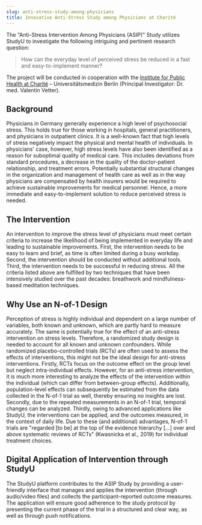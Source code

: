 ```yaml
---
slug: anti-stress-study-among-physicians
title: Innovative Anti-Stress Study among Physicians at Charité
---
```


The "Anti-Stress Intervention Among Physicians (ASIP)" Study utilizes
StudyU to investigate the following intriguing and pertinent research 
question:

>How can the everyday level of perceived stress be reduced in a fast and
>easy-to-implement manner?

The project will be conducted in cooperation with the [Institute for Public
Health at Charité](https://iph.charite.de/en/) – Universitätsmedizin Berlin
(Principal Investigator: Dr. med. Valentin Vetter).

<!-- truncate -->

## Background

Physicians in Germany generally experience a high level of psychosocial stress.
This holds true for those working in hospitals, general practitioners, and
physicians in outpatient clinics. It is a well-known fact that high levels of
stress negatively impact the physical and mental health of individuals. In
physicians' case, however, high stress levels have also been identified as a
reason for suboptimal quality of medical care. This includes deviations from
standard procedures, a decrease in the quality of the doctor-patient
relationship, and treatment errors. Potentially substantial structural changes
in the organization and management of health care as well as in the way
physicians are compensated by health insurers would be required to achieve
sustainable improvements for medical personnel. Hence, a more immediate and
easy-to-implement solution to reduce perceived stress is needed.

## The Intervention

An intervention to improve the stress level of physicians must meet certain
criteria to increase the likelihood of being implemented in everyday life and
leading to sustainable improvements. First, the intervention needs to be easy to
learn and brief, as time is often limited during a busy workday. Second, the
intervention should be conducted without additional tools. Third, the
intervention needs to be successful in reducing stress. All the criteria listed
above are fulfilled by two techniques that have been intensively studied over
the past decades: breathwork and mindfulness-based meditation techniques.

## Why Use an N-of-1 Design

Perception of stress is highly individual and dependent on a large number of
variables, both known and unknown, which are partly hard to measure accurately.
The same is potentially true for the effect of an anti-stress intervention on
stress levels. Therefore, a randomized study design is needed to account for all
known and unknown confounders. While randomized placebo-controlled trials (RCTs)
are often used to assess the effects of interventions, this might not be the
ideal design for anti-stress interventions. Firstly, RCTs focus on the outcome
effect on the group level but neglect intra-individual effects. However, for an
anti-stress intervention, it is much more interesting to analyze the effects of
the intervention within the individual (which can differ from between-group
effects). Additionally, population-level effects can subsequently be estimated
from the data collected in the N-of-1 trial as well, thereby ensuring no
insights are lost. Secondly, due to the repeated measurements in an N-of-1
trial, temporal changes can be analyzed. Thirdly, owing to advanced applications
like StudyU, the interventions can be applied, and the outcomes
measured, in the context of daily life. Due to these (and additional)
advantages, N-of-1 trials are "regarded [to be] at the top of the evidence
hierarchy [...] over and above systematic reviews of RCTs" (Kwasnicka et al.,
2019) for individual treatment choices.

## Digital Application of Intervention through StudyU

The StudyU platform contributes to the ASIP Study by providing a user-friendly
interface that manages and applies the intervention (through audio/video files)
and collects the participant-reported outcome measures. The application will
ensure good adherence to the study protocol by presenting the current phase of
the trial in a structured and clear way, as well as through push notifications.

